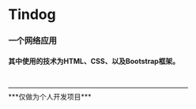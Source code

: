 # Tindog



### 一个网络应用<br>
#### 其中使用的技术为HTML、CSS、以及Bootstrap框架。
<br>
——————————————————————————
<br>
***仅做为个人开发项目***
